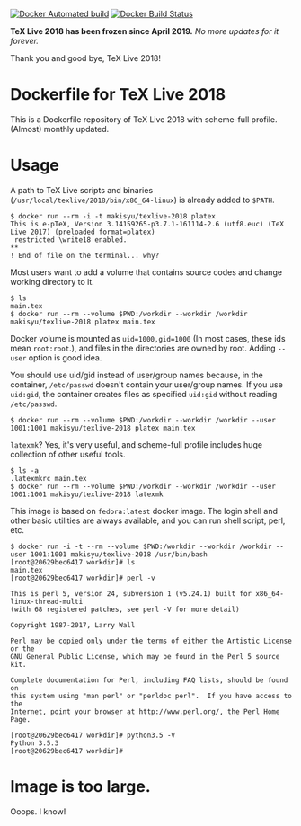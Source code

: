 [![Docker Automated build](https://img.shields.io/docker/automated/makisyu/texlive-2018.svg)](https://hub.docker.com/r/makisyu/texlive-2018/) [![Docker Build Status](https://img.shields.io/docker/build/makisyu/texlive-2018.svg)](https://hub.docker.com/r/makisyu/texlive-2018/)

**TeX Live 2018 has been frozen since April 2019.** *No more updates for it forever.*

Thank you and good bye, TeX Live 2018!

# Dockerfile for TeX Live 2018

This is a Dockerfile repository of TeX Live 2018 with scheme-full profile. (Almost) monthly updated.

# Usage

A path to TeX Live scripts and binaries (`/usr/local/texlive/2018/bin/x86_64-linux`) is already added to `$PATH`.

```
$ docker run --rm -i -t makisyu/texlive-2018 platex
This is e-pTeX, Version 3.14159265-p3.7.1-161114-2.6 (utf8.euc) (TeX Live 2017) (preloaded format=platex)
 restricted \write18 enabled.
**
! End of file on the terminal... why?
```

Most users want to add a volume that contains source codes and change working directory to it.

```
$ ls
main.tex
$ docker run --rm --volume $PWD:/workdir --workdir /workdir makisyu/texlive-2018 platex main.tex
```

Docker volume is mounted as `uid=1000,gid=1000` (In most cases, these ids mean `root:root`.), and files in the directories are owned by root. Adding `--user` option is good idea.

You should use uid/gid instead of user/group names because, in the container, `/etc/passwd` doesn't contain your user/group names. If you use `uid:gid`, the container creates files as specified `uid:gid` without reading `/etc/passwd`.

```
$ docker run --rm --volume $PWD:/workdir --workdir /workdir --user 1001:1001 makisyu/texlive-2018 platex main.tex
```

`latexmk`? Yes, it's very useful, and scheme-full profile includes huge collection of other useful tools.

```
$ ls -a
.latexmkrc main.tex
$ docker run --rm --volume $PWD:/workdir --workdir /workdir --user 1001:1001 makisyu/texlive-2018 latexmk
```

This image is based on `fedora:latest` docker image. The login shell and other basic utilities are always available, and you can run shell script, perl, etc.

```
$ docker run -i -t --rm --volume $PWD:/workdir --workdir /workdir --user 1001:1001 makisyu/texlive-2018 /usr/bin/bash
[root@20629bec6417 workdir]# ls
main.tex
[root@20629bec6417 workdir]# perl -v

This is perl 5, version 24, subversion 1 (v5.24.1) built for x86_64-linux-thread-multi
(with 68 registered patches, see perl -V for more detail)

Copyright 1987-2017, Larry Wall

Perl may be copied only under the terms of either the Artistic License or the
GNU General Public License, which may be found in the Perl 5 source kit.

Complete documentation for Perl, including FAQ lists, should be found on
this system using "man perl" or "perldoc perl".  If you have access to the
Internet, point your browser at http://www.perl.org/, the Perl Home Page.

[root@20629bec6417 workdir]# python3.5 -V
Python 3.5.3
[root@20629bec6417 workdir]#
```

# Image is too large.
Ooops. I know!

